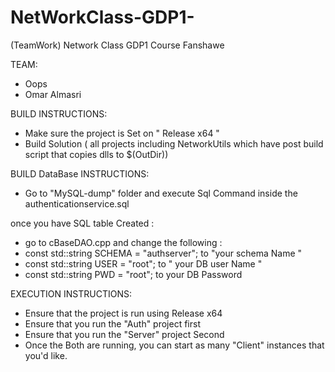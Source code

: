 # NetWorkClass-GDP1-
(TeamWork) Network Class GDP1 Course Fanshawe 

TEAM:
- Oops
- Omar Almasri
  
BUILD INSTRUCTIONS:
- Make sure the project is Set on " Release x64 "
- Build Solution ( all projects including NetworkUtils which have post build script that copies dlls to $(OutDir))

BUILD DataBase INSTRUCTIONS:
- Go to "MySQL-dump" folder and execute Sql Command inside the 
authenticationservice.sql 

once you have SQL table Created :
- go to cBaseDAO.cpp and change the following :
- const std::string SCHEMA = "authserver"; to "your schema Name " 
- const std::string USER = "root"; to " your DB user Name " 
- const std::string PWD = "root"; to your DB Password 

EXECUTION INSTRUCTIONS:

- Ensure that the project is run using Release x64
- Ensure that you run the "Auth" project first
- Ensure that you run the "Server" project Second
- Once the Both are running, you can start as many "Client" instances that you'd like.
